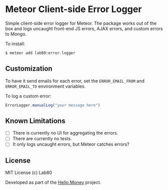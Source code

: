 # Meteor Client-side Error Logger

Simple client-side error logger for Meteor. The package works out of the box and
logs uncaught front-end JS errors, AJAX errors, and custom errors to Mongo.

To install:

```sh
$ meteor add lab80:error-logger
```

## Customization

To have it send emails for each error, set the `ERROR_EMAIL_FROM` and
`ERROR_EMAIL_TO` environment variables.

To log a custom error:

```js
ErrorLogger.manualLog("your message here")
```

## Known Limitations

 - [ ] There is currently no UI for aggregating the errors.
 - [ ] There are currently no tests.
 - [ ] It only logs uncaught errors, but Meteor catches errors?

## License

MIT License (c) Lab80

Developed as part of the [Hello Money](http://hellomoney.co) project.
